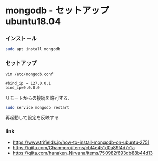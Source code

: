 # mongodb - セットアップ ubuntu18.04


### インストール


```bash
sudo apt install mongodb
```


### セットアップ



```bash
vim /etc/mongodb.conf
```

```mongodb
#bind_ip = 127.0.0.1
bind_ip=0.0.0.0
```

リモートからの接続を許可する． 



```bash
sudo service mongodb restart
```

再起動して設定を反映する



### link

* https://www.trifields.jp/how-to-install-mongodb-on-ubuntu-2751
* https://qiita.com/Chanmoro/items/cbf4e451d0a89f4d7c1a
* https://qiita.com/hanaken_Nirvana/items/750982f693db88b44d13

